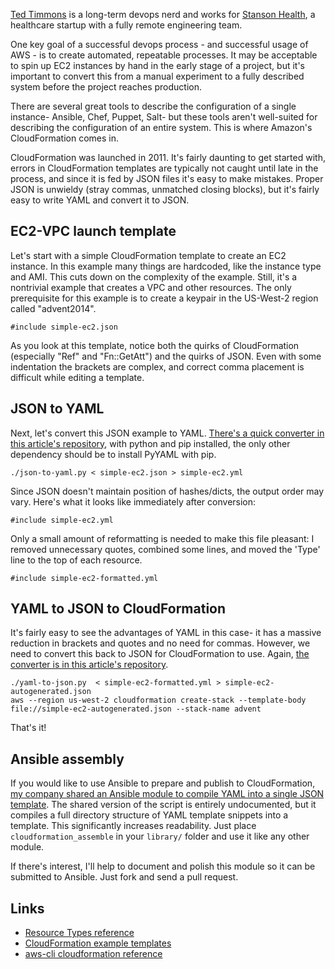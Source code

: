 [Ted Timmons](http://twitter.com/tedder42) is a long-term devops nerd and works for [Stanson Health](http://stansonhealth.com/), a healthcare startup with a fully remote engineering team.

One key goal of a successful devops process - and successful usage of AWS - is to create automated, repeatable processes. It may be acceptable to spin up EC2 instances by hand in the early stage of a project, but it's important to convert this from a manual experiment to a fully described system before the project reaches production.

There are several great tools to describe the configuration of a single instance- Ansible, Chef, Puppet, Salt- but these tools aren't well-suited for describing the configuration of an entire system. This is where Amazon's CloudFormation comes in.

CloudFormation was launched in 2011. It's fairly daunting to get started with, errors in CloudFormation templates are typically not caught until late in the process, and since it is fed by JSON files it's easy to make mistakes. Proper JSON is unwieldy (stray commas, unmatched closing blocks), but it's fairly easy to write YAML and convert it to JSON.

## EC2-VPC launch template

Let's start with a simple CloudFormation template to create an EC2 instance. In this example many things are hardcoded, like the instance type and AMI. This cuts down on the complexity of the example. Still, it's a nontrivial example that creates a VPC and other resources. The only prerequisite for this example is to create a keypair in the US-West-2 region called "advent2014".

    #include simple-ec2.json

As you look at this template, notice both the quirks of CloudFormation (especially "Ref" and "Fn::GetAtt") and the quirks of JSON. Even with some indentation the brackets are complex, and correct comma placement is difficult while editing a template.

## JSON to YAML

Next, let's convert this JSON example to YAML. [There's a quick converter in this article's repository](https://github.com/tedder/aws-advent-2014-yml-cloudformation/blob/master/json-to-yaml.py), with python and pip installed, the only other dependency should be to install PyYAML with pip.

    ./json-to-yaml.py < simple-ec2.json > simple-ec2.yml

Since JSON doesn't maintain position of hashes/dicts, the output order may vary. Here's what it looks like immediately after conversion:

    #include simple-ec2.yml

Only a small amount of reformatting is needed to make this file pleasant: I removed unnecessary quotes, combined some lines, and moved the 'Type' line to the top of each resource.

    #include simple-ec2-formatted.yml

## YAML to JSON to CloudFormation

It's fairly easy to see the advantages of YAML in this case- it has a massive reduction in brackets and quotes and no need for commas. However, we need to convert this back to JSON for CloudFormation to use. Again, [the converter is in this article's repository](https://github.com/tedder/aws-advent-2014-yml-cloudformation/blob/master/yaml-to-json.py).

    ./yaml-to-json.py  < simple-ec2-formatted.yml > simple-ec2-autogenerated.json
    aws --region us-west-2 cloudformation create-stack --template-body file://simple-ec2-autogenerated.json --stack-name advent

That's it!


## Ansible assembly

If you would like to use Ansible to prepare and publish to CloudFormation, [my company shared an Ansible module to compile YAML into a single JSON template](https://github.com/stansonhealth/ansible-modules/blob/master/cloudformation_assemble). The shared version of the script is entirely undocumented, but it compiles a full directory structure of YAML template snippets into a template. This significantly increases readability. Just place `cloudformation_assemble` in your `library/` folder and use it like any other module.

If there's interest, I'll help to document and polish this module so it can be submitted to Ansible. Just fork and send a pull request.

## Links

* [Resource Types reference](http://docs.aws.amazon.com/AWSCloudFormation/latest/UserGuide/aws-template-resource-type-ref.html)
* [CloudFormation example templates](http://aws.amazon.com/cloudformation/aws-cloudformation-templates/)
* [aws-cli cloudformation reference](http://docs.aws.amazon.com/AWSCloudFormation/latest/UserGuide/cfn-using-cli.html)

